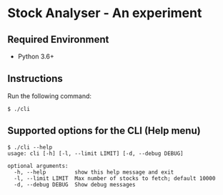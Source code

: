 # Stock Analyser - An experiment

## Required Environment
* Python 3.6+

## Instructions
Run the following command:

```
$ ./cli
```

## Supported options for the CLI (Help menu)

```
$ ./cli --help
usage: cli [-h] [-l, --limit LIMIT] [-d, --debug DEBUG]

optional arguments:
  -h, --help         show this help message and exit
  -l, --limit LIMIT  Max number of stocks to fetch; default 10000
  -d, --debug DEBUG  Show debug messages
```